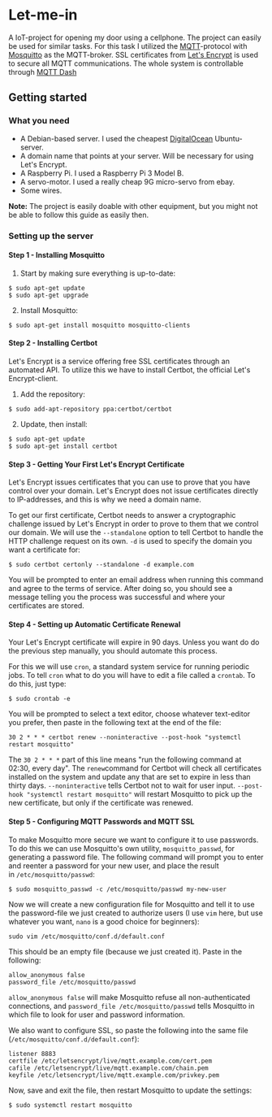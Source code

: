 # Let-me-in

A IoT-project for opening my door using a cellphone. The project can easily be used for similar tasks. For this task I utilized the [MQTT](http://mqtt.org)-protocol with [Mosquitto](https://mosquitto.org/) as the MQTT-broker. SSL certificates from [Let's Encrypt](https://letsencrypt.org/) is used to secure all MQTT communications. The whole system is controllable through [MQTT Dash](https://play.google.com/store/apps/details?id=net.routix.mqttdash&hl=en)

## Getting started

### What you need

* A Debian-based server. I used the cheapest [DigitalOcean](https://www.digitalocean.com) Ubuntu-server.
* A domain name that points at your server. Will be necessary for using Let's Encrypt.
* A Raspberry Pi. I used a Raspberry Pi 3 Model B.
* A servo-motor. I used a really cheap 9G micro-servo from ebay.
* Some wires.

**Note:** The project is easily doable with other equipment, but you might not be able to follow this guide as easily then.

### Setting up the server

#### Step 1 - Installing Mosquitto

1. Start by making sure everything is up-to-date:

```console
$ sudo apt-get update
$ sudo apt-get upgrade
```

2. Install Mosquitto:

```console
$ sudo apt-get install mosquitto mosquitto-clients
```

#### Step 2 - Installing Certbot

Let's Encrypt is a service offering free SSL certificates through an automated API. To utilize this we have to install Certbot, the official Let's Encrypt-client.

1. Add the repository:

```console
$ sudo add-apt-repository ppa:certbot/certbot
```

2. Update, then install:

```console
$ sudo apt-get update
$ sudo apt-get install certbot
```

#### Step 3 - Getting Your First Let's Encrypt Certificate 

Let's Encrypt issues certificates that you can use to prove that you have control over your domain. Let's Encrypt does not issue certificates directly to IP-addresses, and this is why we need a domain name.

To get our first certificate, Certbot needs to answer a cryptographic challenge issued by Let's Encrypt in order to prove to them that we control our domain. We will use the  `--standalone` option to tell Certbot to handle the HTTP challenge request on its own. `-d` is used to specify the domain you want a certificate for:

```console
$ sudo certbot certonly --standalone -d example.com
```

You will be prompted to enter an email address when running this command and agree to the terms of service. After doing so, you should see a message telling you the process was successful and where your certificates are stored.

#### Step 4 - Setting up Automatic Certificate Renewal

Your Let's Encrypt certificate will expire in 90 days. Unless you want do do the previous step manually, you should automate this process.

For this we will use `cron`, a standard system service for running periodic jobs. To tell `cron` what to do you will have to edit a file called a `crontab`. To do this, just type:

```console
$ sudo crontab -e
```

You will be prompted to select a text editor, choose whatever text-editor you prefer, then paste in the following text at the end of the file:

```
30 2 * * * certbot renew --noninteractive --post-hook "systemctl restart mosquitto"
```

The `30 2 * * *` part of this line means "run the following command at 02:30, every day". The `renew`command for Certbot will check all certificates installed on the system and update any that are set to expire in less than thirty days. `--noninteractive` tells Certbot not to wait for user input. `--post-hook "systemctl restart mosquitto"` will restart Mosquitto to pick up the new certificate, but only if the certificate was renewed.

#### Step 5 - Configuring MQTT Passwords and MQTT SSL

To make Mosquitto more secure we want to configure it to use passwords. To do this we can use Mosquitto's own utility, `mosquitto_passwd`, for generating a password file. The following command will prompt you to enter and reenter a password for your new user, and place the result in `/etc/mosquitto/passwd`:

```console
$ sudo mosquitto_passwd -c /etc/mosquitto/passwd my-new-user
```

Now we will create a new configuration file for Mosquitto and tell it to use the password-file we just created to authorize users (I use `vim` here, but use whatever you want, `nano` is a good choice for beginners):

```console
sudo vim /etc/mosquitto/conf.d/default.conf
```

This should be an empty file (because we just created it). Paste in the following:

```
allow_anonymous false
password_file /etc/mosquitto/passwd
```

 `allow_anonymous false` will make Mosquitto refuse all non-authenticated connections, and `password_file /etc/mosquitto/passwd` tells Mosquitto in which file to look for user and password information.

We also want to configure SSL, so paste the following into the same file (`/etc/mosquitto/conf.d/default.conf`):

```
listener 8883
certfile /etc/letsencrypt/live/mqtt.example.com/cert.pem
cafile /etc/letsencrypt/live/mqtt.example.com/chain.pem
keyfile /etc/letsencrypt/live/mqtt.example.com/privkey.pem
```

Now, save and exit the file, then restart Mosquitto to update the settings:

```console
$ sudo systemctl restart mosquitto
```

